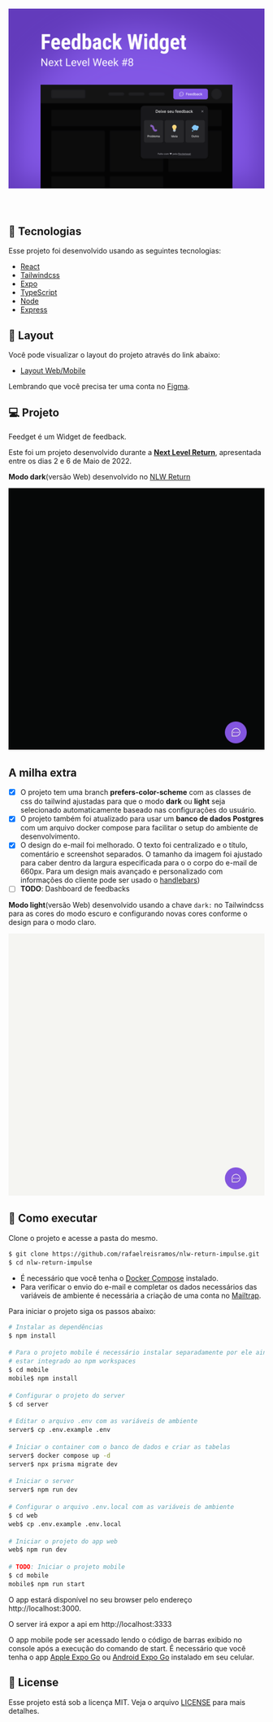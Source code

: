 <h1 align="center">
    <img alt="Feedget" src=".github/cover.svg" />
</h1>

<br>

## 🧪 Tecnologias

Esse projeto foi desenvolvido usando as seguintes tecnologias:

- [React](https://reactjs.org)
- [Tailwindcss](https://tailwindcss.com/)
- [Expo](https://expo.dev/)
- [TypeScript](https://www.typescriptlang.org/)
- [Node](https://nodejs.org/en/)
- [Express](https://expressjs.com/)

## 🔖 Layout

Você pode visualizar o layout do projeto através do link abaixo:

- [Layout Web/Mobile](https://www.figma.com/community/file/1102912516166573468/Feedback-Widget)

Lembrando que você precisa ter uma conta no [Figma](http://figma.com/).

## 💻 Projeto

Feedget é um Widget de feedback.

Este foi um projeto desenvolvido durante a **[Next Level Return](https://lp.rocketseat.com.br/nlw-return)**, apresentada entre os dias
2 e 6 de Maio de 2022.

**Modo dark**(versão Web) desenvolvido no [NLW Return](https://lp.rocketseat.com.br/nlw-return)

![Feedget modo dark](.github/dark-mode.gif)

## A milha extra

- [x] O projeto tem uma branch **prefers-color-scheme** com as classes de css do tailwind ajustadas para que o modo **dark** ou **light** seja selecionado automaticamente baseado nas configurações do usuário.
- [x] O projeto também foi atualizado para usar um **banco de dados Postgres** com um arquivo docker compose para facilitar o setup do ambiente de desenvolvimento.
- [x] O design do e-mail foi melhorado. O texto foi centralizado e o título, comentário e screenshot separados. O tamanho da imagem foi ajustado para caber dentro da largura especificada para o o corpo do e-mail de 660px. Para um design mais avançado e personalizado com informações do cliente pode ser usado o [handlebars](https://handlebarsjs.com/))
- [ ] **TODO**: Dashboard de feedbacks

**Modo light**(versão Web) desenvolvido usando a chave `dark:` no Tailwindcss para as cores do modo escuro e configurando novas cores conforme o design
para o modo claro.

![Feedget modo light](.github/light-mode.gif)

## 🚀 Como executar

Clone o projeto e acesse a pasta do mesmo.

```bash
$ git clone https://github.com/rafaelreisramos/nlw-return-impulse.git
$ cd nlw-return-impulse
```

- É necessário que você tenha o [Docker Compose](https://docs.docker.com/compose/install/) instalado.
- Para verificar o envio do e-mail e completar os dados necessários das variáveis de ambiente é necessária a criação de uma conta no [Mailtrap](https://mailtrap.io/).

Para iniciar o projeto siga os passos abaixo:

```bash
# Instalar as dependências
$ npm install

# Para o projeto mobile é necessário instalar separadamente por ele ainda não
# estar integrado ao npm workspaces
$ cd mobile
mobile$ npm install

# Configurar o projeto do server
$ cd server

# Editar o arquivo .env com as variáveis de ambiente
server$ cp .env.example .env

# Iniciar o container com o banco de dados e criar as tabelas
server$ docker compose up -d
server$ npx prisma migrate dev

# Iniciar o server
server$ npm run dev

# Configurar o arquivo .env.local com as variáveis de ambiente
$ cd web
web$ cp .env.example .env.local

# Iniciar o projeto do app web
web$ npm run dev

# TODO: Iniciar o projeto mobile
$ cd mobile
mobile$ npm run start
```

O app estará disponível no seu browser pelo endereço http://localhost:3000.

O server irá expor a api em http://localhost:3333

O app mobile pode ser acessado lendo o código de barras exibido no console após a execução do comando de start. É necessário que você tenha o app [Apple Expo Go](https://itunes.apple.com/app/apple-store/id982107779) ou [Android Expo Go](https://play.google.com/store/apps/details?id=host.exp.exponent&referrer=www) instalado em seu celular.

## 📝 License

Esse projeto está sob a licença MIT. Veja o arquivo [LICENSE](LICENSE.md) para mais detalhes.
